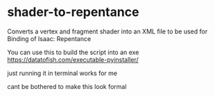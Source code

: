 # shader-to-repentance
Converts a vertex and fragment shader into an XML file to be used for Binding of Isaac: Repentance

You can use this to build the script into an exe
https://datatofish.com/executable-pyinstaller/

just running it in terminal works for me

cant be bothered to make this look formal
